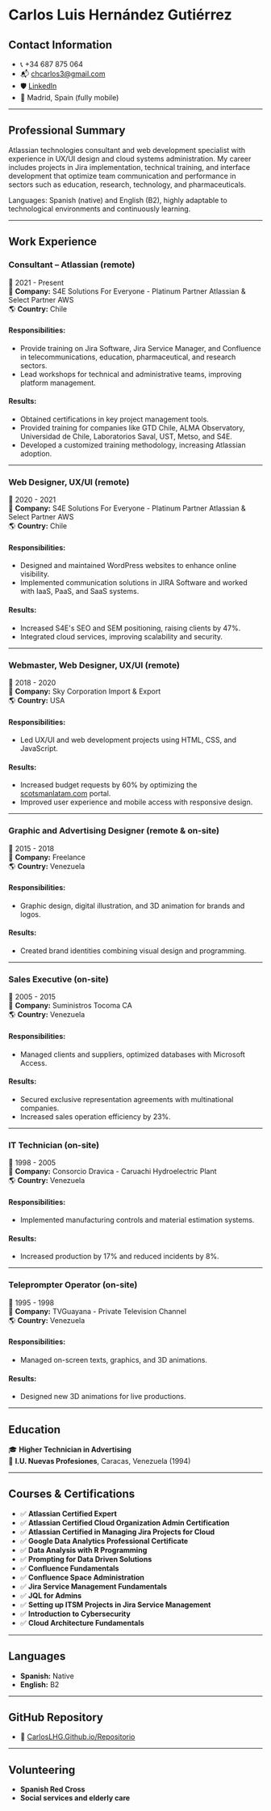 # Carlos Luis Hernández Gutiérrez

## Contact Information
- 📞 +34 687 875 064  
- 📬 chcarlos3@gmail.com  
- 🛡️ [LinkedIn](https://linkedin.com/in/carloslhg)  
- 📍 Madrid, Spain (fully mobile)

---

## Professional Summary
Atlassian technologies consultant and web development specialist with experience in UX/UI design and cloud systems administration. My career includes projects in Jira implementation, technical training, and interface development that optimize team communication and performance in sectors such as education, research, technology, and pharmaceuticals.

Languages: Spanish (native) and English (B2), highly adaptable to technological environments and continuously learning.

---

## Work Experience

### Consultant – Atlassian (remote)  
📅 2021 - Present  
🏢 **Company:** S4E Solutions For Everyone - Platinum Partner Atlassian & Select Partner AWS  
🌎 **Country:** Chile  

#### Responsibilities:
- Provide training on Jira Software, Jira Service Manager, and Confluence in telecommunications, education, pharmaceutical, and research sectors.
- Lead workshops for technical and administrative teams, improving platform management.

#### Results:
- Obtained certifications in key project management tools.
- Provided training for companies like GTD Chile, ALMA Observatory, Universidad de Chile, Laboratorios Saval, UST, Metso, and S4E.
- Developed a customized training methodology, increasing Atlassian adoption.

---

### Web Designer, UX/UI (remote)  
📅 2020 - 2021  
🏢 **Company:** S4E Solutions For Everyone - Platinum Partner Atlassian & Select Partner AWS  
🌎 **Country:** Chile  

#### Responsibilities:
- Designed and maintained WordPress websites to enhance online visibility.
- Implemented communication solutions in JIRA Software and worked with IaaS, PaaS, and SaaS systems.

#### Results:
- Increased S4E's SEO and SEM positioning, raising clients by 47%.
- Integrated cloud services, improving scalability and security.

---

### Webmaster, Web Designer, UX/UI (remote)  
📅 2018 - 2020  
🏢 **Company:** Sky Corporation Import & Export  
🌎 **Country:** USA  

#### Responsibilities:
- Led UX/UI and web development projects using HTML, CSS, and JavaScript.

#### Results:
- Increased budget requests by 60% by optimizing the [scotsmanlatam.com](https://scotsmanlatam.com) portal.
- Improved user experience and mobile access with responsive design.

---

### Graphic and Advertising Designer (remote & on-site)  
📅 2015 - 2018  
🏢 **Company:** Freelance  
🌎 **Country:** Venezuela  

#### Responsibilities:
- Graphic design, digital illustration, and 3D animation for brands and logos.

#### Results:
- Created brand identities combining visual design and programming.

---

### Sales Executive (on-site)  
📅 2005 - 2015  
🏢 **Company:** Suministros Tocoma CA  
🌎 **Country:** Venezuela  

#### Responsibilities:
- Managed clients and suppliers, optimized databases with Microsoft Access.

#### Results:
- Secured exclusive representation agreements with multinational companies.
- Increased sales operation efficiency by 23%.

---

### IT Technician (on-site)  
📅 1998 - 2005  
🏢 **Company:** Consorcio Dravica - Caruachi Hydroelectric Plant  
🌎 **Country:** Venezuela  

#### Responsibilities:
- Implemented manufacturing controls and material estimation systems.

#### Results:
- Increased production by 17% and reduced incidents by 8%.

---

### Teleprompter Operator (on-site)  
📅 1995 - 1998  
🏢 **Company:** TVGuayana - Private Television Channel  
🌎 **Country:** Venezuela  

#### Responsibilities:
- Managed on-screen texts, graphics, and 3D animations.

#### Results:
- Designed new 3D animations for live productions.

---

## Education
🎓 **Higher Technician in Advertising**  
📍 **I.U. Nuevas Profesiones**, Caracas, Venezuela (1994)  

---

## Courses & Certifications
- ✅ **Atlassian Certified Expert**
- ✅ **Atlassian Certified Cloud Organization Admin Certification**
- ✅ **Atlassian Certified in Managing Jira Projects for Cloud**
- ✅ **Google Data Analytics Professional Certificate**
- ✅ **Data Analysis with R Programming**
- ✅ **Prompting for Data Driven Solutions**
- ✅ **Confluence Fundamentals**
- ✅ **Confluence Space Administration**
- ✅ **Jira Service Management Fundamentals**
- ✅ **JQL for Admins**
- ✅ **Setting up ITSM Projects in Jira Service Management**
- ✅ **Introduction to Cybersecurity**
- ✅ **Cloud Architecture Fundamentals**

---

## Languages
- **Spanish:** Native
- **English:** B2

---

## GitHub Repository
- 🔗 [CarlosLHG.Github.io/Repositorio](https://CarlosLHG.Github.io/Repositorio)

---

## Volunteering
- **Spanish Red Cross**
- **Social services and elderly care**
